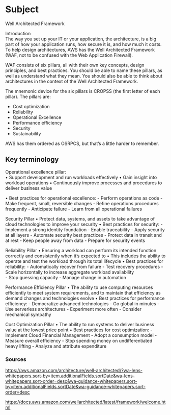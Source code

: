 # Subject
Well Architected Framework  

Introduction  
The way you set up your IT or your application, the architecture, is a big part of how your application runs, how secure it is, and how much it costs. To help design architectures, AWS has the Well Architected Framework (WAF, not to be confused with the Web Application Firewall).  

WAF consists of six pillars, all with their own key concepts, design principles, and best practices. You should be able to name these pillars, as well as understand what they mean. You should also be able to think about architectures in the context of the Well Architected Framework.  

The mnemonic device for the six pillars is CROPSS (the first letter of each pillar). The pillars are:  
- Cost optimization
- Reliability
- Operational Excellence
- Performance efficiency
- Security
- Sustainability

AWS has them ordered as OSRPCS, but that’s a little harder to remember.

## Key terminology
Operational excellence pillar:  
• Support development and run workloads
effectively
• Gain insight into workload operations
• Continuously improve processes and procedures to
deliver business value  

• Best practices for operational excellence:
    - Perform operations as code
    - Make frequent, small, reversible changes
    - Refine operations procedures frequently
    - Anticipate failure
    - Learn from all operational failures  

Security Pillar
• Protect data, systems, and assets to take advantage
of cloud technologies to improve your security
• Best practices for security:
    - Implement a strong identity foundation
    - Enable traceability
    - Apply security at all layers
    - Automate security best practices
    - Protect data in transit and at rest
    - Keep people away from data
    - Prepare for security events  

Reliability Pillar
• Ensuring a workload can perform its intended function
correctly and consistently when it’s expected to
• This includes the ability to operate and test the
workload through its total lifecycle
• Best practices for reliability:
    - Automatically recover from failure
    - Test recovery procedures
    - Scale horizontally to increase aggregate workload availability  
    - Stop guessing capacity
    - Manage change in automation  

Performance Efficiency Pillar
• The ability to use computing resources efficiently to
meet system requirements, and to maintain that
efficiency as demand changes and technologies
evolve
• Best practices for performance efficiency:
    - Democratize advanced technologies
    - Go global in minutes
    - Use serverless architectures
    - Experiment more often
    - Consider mechanical sympathy  

Cost Optimization Pillar
• The ability to run systems to deliver business value
at the lowest price point
• Best practices for cost optimization:
    - Implement Cloud Financial Management
    - Adopt a consumption model
    - Measure overall efficiency
    - Stop spending money on undifferentiated heavy lifting
    - Analyze and attribute expenditure


### Sources
https://aws.amazon.com/architecture/well-architected/?wa-lens-whitepapers.sort-by=item.additionalFields.sortDate&wa-lens-whitepapers.sort-order=desc&wa-guidance-whitepapers.sort-by=item.additionalFields.sortDate&wa-guidance-whitepapers.sort-order=desc  

https://docs.aws.amazon.com/wellarchitected/latest/framework/welcome.html  

